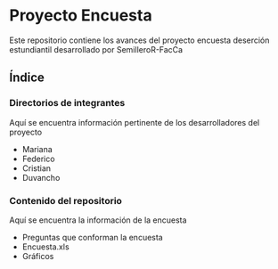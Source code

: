 # Proyecto Encuesta
Este repositorio contiene los avances del proyecto encuesta deserción estundiantil desarrollado por SemilleroR-FacCa

## Índice

### Directorios de integrantes
Aquí se encuentra información pertinente de los desarrolladores del proyecto

  - Mariana
  - Federico
  - Cristian
  - Duvancho
  
### Contenido del repositorio
Aquí se encuentra la información de la encuesta

  - Preguntas que conforman la encuesta
  - Encuesta.xls
  - Gráficos
